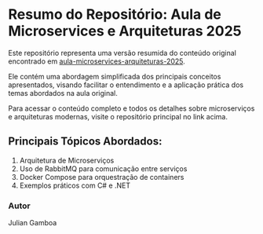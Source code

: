 # Resumo do Repositório: Aula de Microservices e Arquiteturas 2025

Este repositório representa uma versão resumida do conteúdo original encontrado em [aula-microservices-arquiteturas-2025](https://github.com/julian-gamboa-bahia/aula-microservices-arquiteturas-2025).

Ele contém uma abordagem simplificada dos principais conceitos apresentados, visando facilitar o entendimento e a aplicação prática dos temas abordados na aula original.

Para acessar o conteúdo completo e todos os detalhes sobre microserviços e arquiteturas modernas, visite o repositório principal no link acima.

## Principais Tópicos Abordados:
1. Arquitetura de Microserviços
2. Uso de RabbitMQ para comunicação entre serviços
3. Docker Compose para orquestração de containers
4. Exemplos práticos com C# e .NET

### Autor
Julian Gamboa
